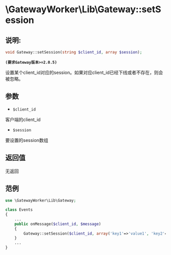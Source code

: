 # \GatewayWorker\Lib\Gateway::setSession

## 说明:
```php
void Gateway::setSession(string $client_id, array $session);
```
**``` (要求Gateway版本>=2.0.5) ```**

设置某个client_id对应的session。如果对应client_id已经下线或者不存在，则会被忽略。

## 参数

* ```$client_id```

客户端的client_id

* ```$session```

要设置的session数组


## 返回值

无返回

## 范例
```php
use \GatewayWorker\Lib\Gateway;

class Events
{
    ...
    public onMessage($client_id, $message)
    {
        Gateway::setSession($client_id, array('key1'=>'value1', 'key2'=>'value2'));
    }
    ...
}
```
